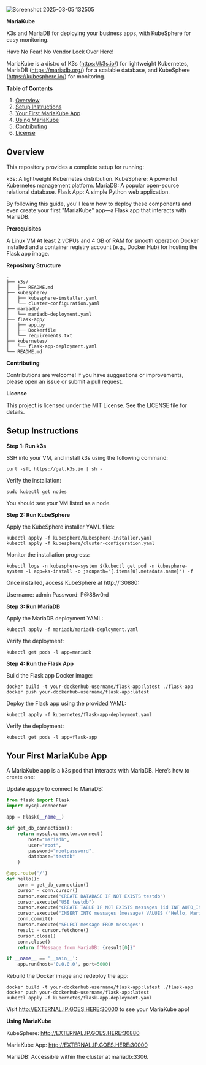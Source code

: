 
![Screenshot 2025-03-05 132505](https://github.com/user-attachments/assets/3535a08a-6503-4caa-a13c-0fd8d65e89bd)

**MariaKube**

K3s and MariaDB for deploying your business apps, with KubeSphere for easy monitoring.

Have No Fear! No Vendor Lock Over Here!

MariaKube is a distro of K3s (https://k3s.io/) for lightweight Kubernetes, MariaDB (https://mariadb.org/) for a scalable database, and KubeSphere (https://kubesphere.io/) for monitoring.


**Table of Contents**
1. [Overview](#overview)
2. [Setup Instructions](#setup-instructions)
3. [Your First MariaKube App](#your-first-mariakube-app)
4. [Using MariaKube](#using-mariakube)
5. [Contributing](#contributing)
6. [License](#license)

## Overview 

This repository provides a complete setup for running:

k3s: A lightweight Kubernetes distribution.
KubeSphere: A powerful Kubernetes management platform.
MariaDB: A popular open-source relational database.
Flask App: A simple Python web application.

By following this guide, you'll learn how to deploy these components and even create your first "MariaKube" app—a Flask app that interacts with MariaDB.

**Prerequisites**

A Linux VM 
At least 2 vCPUs and 4 GB of RAM for smooth operation
Docker installed and a container registry account (e.g., Docker Hub) for hosting the Flask app image.

**Repository Structure**

```
.
├── k3s/
│   ├── README.md                    
├── kubesphere/                   
│   ├── kubesphere-installer.yaml
│   └── cluster-configuration.yaml
├── mariadb/                      
│   └── mariadb-deployment.yaml
├── flask-app/                    
│   ├── app.py
│   ├── Dockerfile
│   └── requirements.txt
├── kubernetes/                   
│   └── flask-app-deployment.yaml
└── README.md                     
```

**Contributing**

Contributions are welcome! If you have suggestions or improvements, please open an issue or submit a pull request.


**License**

This project is licensed under the MIT License. See the LICENSE file for details.


## Setup Instructions

**Step 1: Run k3s**

SSH into your VM, and install k3s using the following command:

```
curl -sfL https://get.k3s.io | sh - 
```

Verify the installation:

```
sudo kubectl get nodes
```

You should see your VM listed as a node.

**Step 2: Run KubeSphere**

Apply the KubeSphere installer YAML files:

```
kubectl apply -f kubesphere/kubesphere-installer.yaml
kubectl apply -f kubesphere/cluster-configuration.yaml
```

Monitor the installation progress:

```
kubectl logs -n kubesphere-system $(kubectl get pod -n kubesphere-system -l app=ks-install -o jsonpath='{.items[0].metadata.name}') -f 
```

Once installed, access KubeSphere at http://<VM-IP>:30880:

Username: admin
Password: P@88w0rd


**Step 3: Run MariaDB**

Apply the MariaDB deployment YAML:

```
kubectl apply -f mariadb/mariadb-deployment.yaml
```

Verify the deployment:

```
kubectl get pods -l app=mariadb
```

**Step 4: Run the Flask App**

Build the Flask app Docker image:

```
docker build -t your-dockerhub-username/flask-app:latest ./flask-app
docker push your-dockerhub-username/flask-app:latest
```

Deploy the Flask app using the provided YAML:

```
kubectl apply -f kubernetes/flask-app-deployment.yaml
```

Verify the deployment:

```
kubectl get pods -l app=flask-app
```

## Your First MariaKube App

A MariaKube app is a k3s pod that interacts with MariaDB. Here’s how to create one:

Update app.py to connect to MariaDB:

```python
from flask import Flask
import mysql.connector

app = Flask(__name__)

def get_db_connection():
    return mysql.connector.connect(
        host="mariadb",
        user="root",
        password="rootpassword",
        database="testdb"
    )

@app.route('/')
def hello():
    conn = get_db_connection()
    cursor = conn.cursor()
    cursor.execute("CREATE DATABASE IF NOT EXISTS testdb")
    cursor.execute("USE testdb")
    cursor.execute("CREATE TABLE IF NOT EXISTS messages (id INT AUTO_INCREMENT PRIMARY KEY, message VARCHAR(255))")
    cursor.execute("INSERT INTO messages (message) VALUES ('Hello, MariaKube!')")
    conn.commit()
    cursor.execute("SELECT message FROM messages")
    result = cursor.fetchone()
    cursor.close()
    conn.close()
    return f"Message from MariaDB: {result[0]}"

if __name__ == '__main__':
    app.run(host='0.0.0.0', port=5000)
```


Rebuild the Docker image and redeploy the app:

```
docker build -t your-dockerhub-username/flask-app:latest ./flask-app
docker push your-dockerhub-username/flask-app:latest
kubectl apply -f kubernetes/flask-app-deployment.yaml
```

Visit http://EXTERNAL.IP.GOES.HERE:30000 to see your MariaKube app!


**Using MariaKube**

KubeSphere: http://EXTERNAL.IP.GOES.HERE:30880

MariaKube App: http://EXTERNAL.IP.GOES.HERE:30000

MariaDB: Accessible within the cluster at mariadb:3306.



